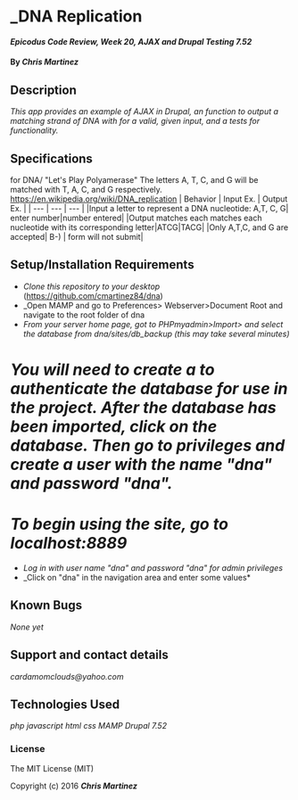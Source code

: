 # _DNA Replication

#### _Epicodus Code Review, Week 20, AJAX and Drupal Testing 7.52_

#### By _**Chris Martinez**_

## Description
_This app provides an example of AJAX in Drupal, an function to output a matching strand of DNA with for a valid, given input, and a tests for functionality._


## Specifications
for DNA/ "Let's Play Polyamerase"
The letters A, T, C, and G will be matched with T, A, C, and G respectively.
https://en.wikipedia.org/wiki/DNA_replication
| Behavior | Input Ex. | Output Ex. |
| --- | --- | --- |
|Input a letter to represent a DNA nucleotide: A,T, C, G| enter number|number entered|
|Output matches each matches each nucleotide with its corresponding letter|ATCG|TACG|
|Only A,T,C, and G are accepted| B-) | form will not submit|


## Setup/Installation Requirements
* _Clone this repository to your desktop_
(https://github.com/cmartinez84/dna)
* _Open MAMP and go to Preferences> Webserver>Document Root and navigate to the root folder of dna
* _From your server home page, got to PHPmyadmin>Import> and select the database from dna/sites/db_backup (this may take several minutes)_
# _You will need to create a to authenticate the database for use in the project. After the database has been imported, click on the database. Then go to privileges and create a user with the name "dna" and password "dna"._
# _To begin using the site, go to localhost:8889_
* _Log in with user name "dna" and password "dna" for admin privileges_
* _Click on "dna" in the navigation area and enter some values*



## Known Bugs
_None yet_

## Support and contact details
_cardamomclouds@yahoo.com_

## Technologies Used
_php_
_javascript_
_html_
_css_
_MAMP_
_Drupal 7.52_


### License
The MIT License (MIT)

Copyright (c) 2016 **_Chris Martinez_**
